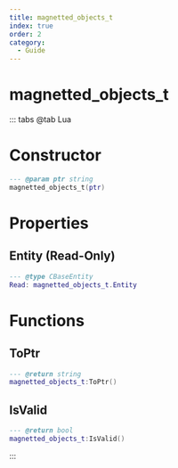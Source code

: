 ```yaml
---
title: magnetted_objects_t
index: true
order: 2
category:
  - Guide
---
```


# magnetted_objects_t

::: tabs
@tab Lua
# Constructor
```lua
--- @param ptr string
magnetted_objects_t(ptr)
```
# Properties
## Entity (Read-Only)
```lua
--- @type CBaseEntity
Read: magnetted_objects_t.Entity
```
# Functions
## ToPtr
```lua
--- @return string
magnetted_objects_t:ToPtr()
```
## IsValid
```lua
--- @return bool
magnetted_objects_t:IsValid()
```

:::